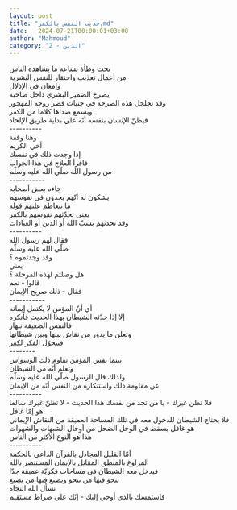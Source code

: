 ```yaml
---
layout: post
title: "حديث النفس بالكفر.md"
date:   2024-07-21T00:00:01+03:00
author: "Mahmoud"
category: "2 - الدين"
---
```

تحت وطأة بشاعة ما يشاهده الناس\
من أعمال تعذيب واحتقار للنفس البشرية\
وإمعان في الإذلال\
يصرخ الضمير البشري داخل صاحبه\
وقد تجلجل هذه الصرخة في جنبات قصر روحه المهجور\
ويسمع صداها كلاما من الكفر\
فيظنّ الإنسان بنفسه أنّه علي بداية طريق الإلحاد\
\-\-\-\-\-\-\-\-\--\
وهنا وقفة\
أخي الكريم\
إذا وجدت ذلك في نفسك\
فاقرأ العلاج في هذا الجواب\
من رسول الله صلّي الله عليه وسلّم\
\-\-\-\-\-\-\-\-\-\--\
جاءه بعض أصحابه\
يشكون له أنّهم يجدون في نفوسهم\
ما يتعاظم عليهم قوله\
يعني تحدّثهم نفوسهم بالكفر\
وقد تحدثهم بسبّ الله أو الدين أو العبادات\
\-\-\-\-\-\-\-\-\--\
فقال لهم رسول الله\
صلّي الله عليه وسلّم\
وقد وجدتموه ؟\
يعني\
هل وصلتم لهذه المرحلة ؟\
قالوا - نعم\
فقال - ذلك صريح الإيمان\
\-\-\-\-\-\-\-\-\-\--\
أي أنّ المؤمن لا يكتمل إيمانه\
إلا إذا حدّثه الشيطان بهذا الحديث فأنكره\
فالنفس الضعيفة تنهار\
وتعلن ما يدور من نقاش بينها وبين شيطانها\
فيتحوّل الفكر لكفر\
\-\-\-\-\-\-\--\
بينما نفس المؤمن تقاوم ذلك الوسواس\
وتعلم أنّه من الشيطان\
ولذلك قال الرسول صلّي الله عليه وسلّم\
عن مقاومة ذلك واستنكاره من النفس أنّه من الإيمان\
\-\-\-\-\-\-\-\-\--\
فلا تظن غيرك - يا من تجد من نفسك هذا الحديث - لا تظنّ
غيرك سالما\
هو إمّا غافل\
فلا يحتاج الشيطان للدخول معه في تلك المساحة العميقة من
النقاش الإيماني\
هو غافل يسقط في الوحل الضحل من أوحال الشبهات
والشهوات\
هذا هو النوع الأكثر من الناس\
\-\-\-\-\-\-\-\-\--\
أمّا القليل المجادل بالقرآن الداعي بالحكمة\
المراوغ بالمنطق المقاتل بالإيمان المستنصر بالله\
فيدخل معه الشيطان في مساحات فكريّة عميقة جدّا\
ينجو فيها من ينجو ويضيع فيها من يضيع\
نسأل الله النجاة\
فاستمسك بالذي أوحي إليك - إنّك علي صراط مستقيم
